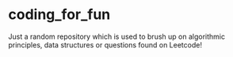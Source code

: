 # coding_for_fun
Just a random repository which is used to brush up on algorithmic principles, data structures or questions found on Leetcode! 
